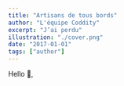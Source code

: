 ```yaml
---
title: "Artisans de tous bords"
author: "L'équipe Coddity"
excerpt: "J’ai perdu"
illustration: "./cover.png"
date: "2017-01-01"
tags: ["author"]
---
```

Hello 🖖,  
